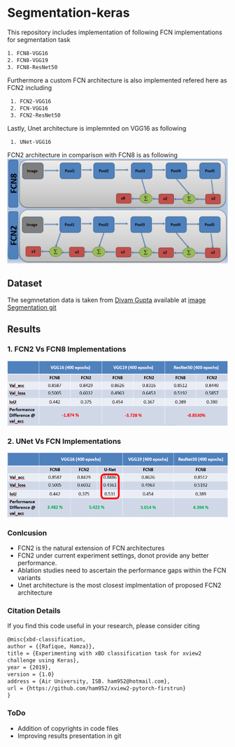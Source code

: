 # Segmentation-keras
 
This repository includes implementation of following FCN implementations for segmentation task
 ```
 1. FCN8-VGG16
 2. FCN8-VGG19
 3. FCN8-ResNet50
 ```
Furthermore a custom FCN architecture is also implemented refered here as FCN2 including
```
 1. FCN2-VGG16
 2. FCN-VGG16
 3. FCN2-ResNet50
```
Lastly, Unet architecture is implemnted on VGG16 as following
```
 1. UNet-VGG16
```
FCN2 architecture in comparison with FCN8 is as following
![arch](./images/arch.png)
## Dataset
The segmnetation data is taken from [Divam Gupta](https://github.com/divamgupta/image-segmentation-keras) available at [image Segmentation git](https://drive.google.com/file/d/0B0d9ZiqAgFkiOHR1NTJhWVJMNEU/view?usp=sharing)

## Results

### 1. FCN2 Vs FCN8 Implementations 
![result](./images/result1.png)

### 2. UNet Vs FCN Implementations 
![result](./images/result2.png)

### Conlcusion

 - FCN2 is the natural extension of FCN architectures 
 - FCN2 under current experiment settings, donot provide any better performance.
 - Ablation studies need to ascertain the performance gaps within the FCN variants
 - Unet architecture is the most closest implmentation of proposed FCN2 architecture
 
### Citation Details
If you find this code useful in your research, please consider citing

	@misc{xbd-classification,
	author = {{Rafique, Hamza}},
	title = {Experimenting with xBD classification task for xview2 challenge using Keras},
	year = {2019},
	version = {1.0}
	address = {Air University, ISB. ham952@hotmail.com},
	url = {https://github.com/ham952/xview2-pytorch-firstrun}
	} 
 
### ToDo

 - Addition of copyrights in code files
 - Improving results presentation in git
